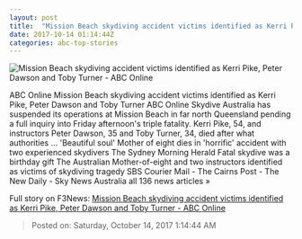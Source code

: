 ```yaml
---
layout: post
title:  "Mission Beach skydiving accident victims identified as Kerri Pike, Peter Dawson and Toby Turner - ABC Online"
date: 2017-10-14 01:14:44Z
categories: abc-top-stories
---
```


![Mission Beach skydiving accident victims identified as Kerri Pike, Peter Dawson and Toby Turner - ABC Online](http://www.abc.net.au/news/image/9048842-1x1-700x700.jpg)

ABC Online Mission Beach skydiving accident victims identified as Kerri Pike, Peter Dawson and Toby Turner ABC Online Skydive Australia has suspended its operations at Mission Beach in far north Queensland pending a full inquiry into Friday afternoon's triple fatality. Kerri Pike, 54, and instructors Peter Dawson, 35 and Toby Turner, 34, died after what authorities ... 'Beautiful soul' Mother of eight dies in 'horrific' accident with two experienced skydivers The Sydney Morning Herald Fatal skydive was a birthday gift The Australian Mother-of-eight and two instructors identified as victims of skydiving tragedy SBS Courier Mail - The Cairns Post - The New Daily - Sky News Australia all 136 news articles »


Full story on F3News: [Mission Beach skydiving accident victims identified as Kerri Pike, Peter Dawson and Toby Turner - ABC Online](http://www.f3nws.com/n/WdjNNB)

> Posted on: Saturday, October 14, 2017 1:14:44 AM
